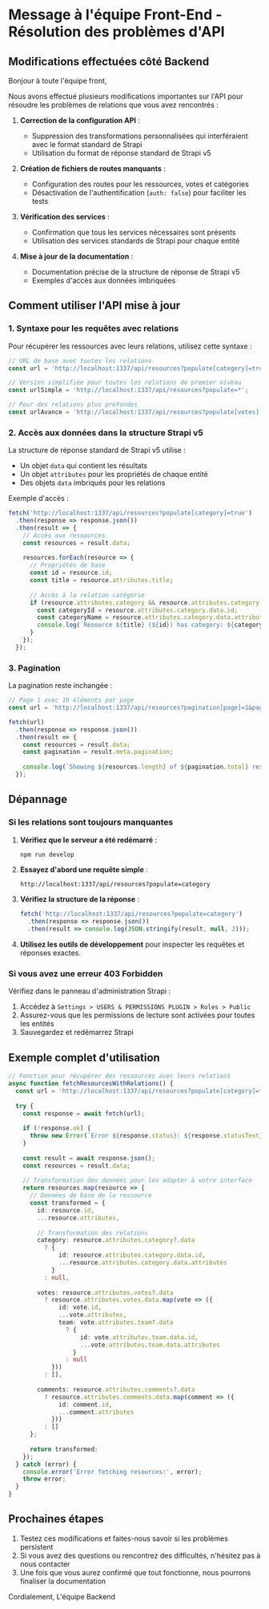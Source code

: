 # Message à l'équipe Front-End - Résolution des problèmes d'API

## Modifications effectuées côté Backend

Bonjour à toute l'équipe front,

Nous avons effectué plusieurs modifications importantes sur l'API pour résoudre les problèmes de relations que vous avez rencontrés :

1. **Correction de la configuration API** :
   - Suppression des transformations personnalisées qui interféraient avec le format standard de Strapi
   - Utilisation du format de réponse standard de Strapi v5

2. **Création de fichiers de routes manquants** :
   - Configuration des routes pour les ressources, votes et catégories
   - Désactivation de l'authentification (`auth: false`) pour faciliter les tests

3. **Vérification des services** :
   - Confirmation que tous les services nécessaires sont présents
   - Utilisation des services standards de Strapi pour chaque entité

4. **Mise à jour de la documentation** :
   - Documentation précise de la structure de réponse de Strapi v5
   - Exemples d'accès aux données imbriquées

## Comment utiliser l'API mise à jour

### 1. Syntaxe pour les requêtes avec relations

Pour récupérer les ressources avec leurs relations, utilisez cette syntaxe :

```typescript
// URL de base avec toutes les relations
const url = 'http://localhost:1337/api/resources?populate[category]=true&populate[votes][populate][team]=true&populate[votes][populate][user]=true&populate[comments]=true';

// Version simplifiée pour toutes les relations de premier niveau
const urlSimple = 'http://localhost:1337/api/resources?populate=*';

// Pour des relations plus profondes
const urlAvance = 'http://localhost:1337/api/resources?populate[votes][populate][team][populate][users]=true';
```

### 2. Accès aux données dans la structure Strapi v5

La structure de réponse standard de Strapi v5 utilise :
- Un objet `data` qui contient les résultats
- Un objet `attributes` pour les propriétés de chaque entité
- Des objets `data` imbriqués pour les relations

Exemple d'accès :

```typescript
fetch('http://localhost:1337/api/resources?populate[category]=true')
  .then(response => response.json())
  .then(result => {
    // Accès aux ressources
    const resources = result.data;
    
    resources.forEach(resource => {
      // Propriétés de base
      const id = resource.id;
      const title = resource.attributes.title;
      
      // Accès à la relation catégorie
      if (resource.attributes.category && resource.attributes.category.data) {
        const categoryId = resource.attributes.category.data.id;
        const categoryName = resource.attributes.category.data.attributes.name;
        console.log(`Resource ${title} (${id}) has category: ${categoryName} (${categoryId})`);
      }
    });
  });
```

### 3. Pagination

La pagination reste inchangée :

```typescript
// Page 1 avec 10 éléments par page
const url = 'http://localhost:1337/api/resources?pagination[page]=1&pagination[pageSize]=10&populate=*';

fetch(url)
  .then(response => response.json())
  .then(result => {
    const resources = result.data;
    const pagination = result.meta.pagination;
    
    console.log(`Showing ${resources.length} of ${pagination.total} resources (page ${pagination.page}/${pagination.pageCount})`);
  });
```

## Dépannage

### Si les relations sont toujours manquantes

1. **Vérifiez que le serveur a été redémarré** :
   ```bash
   npm run develop
   ```

2. **Essayez d'abord une requête simple** :
   ```
   http://localhost:1337/api/resources?populate=category
   ```

3. **Vérifiez la structure de la réponse** :
   ```javascript
   fetch('http://localhost:1337/api/resources?populate=category')
     .then(response => response.json())
     .then(result => console.log(JSON.stringify(result, null, 2)));
   ```

4. **Utilisez les outils de développement** pour inspecter les requêtes et réponses exactes.

### Si vous avez une erreur 403 Forbidden

Vérifiez dans le panneau d'administration Strapi :
1. Accédez à `Settings > USERS & PERMISSIONS PLUGIN > Roles > Public`
2. Assurez-vous que les permissions de lecture sont activées pour toutes les entités
3. Sauvegardez et redémarrez Strapi

## Exemple complet d'utilisation

```typescript
// Fonction pour récupérer des ressources avec leurs relations
async function fetchResourcesWithRelations() {
  const url = 'http://localhost:1337/api/resources?populate[category]=true&populate[votes][populate][team]=true&populate[comments]=true';
  
  try {
    const response = await fetch(url);
    
    if (!response.ok) {
      throw new Error(`Error ${response.status}: ${response.statusText}`);
    }
    
    const result = await response.json();
    const resources = result.data;
    
    // Transformation des données pour les adapter à votre interface
    return resources.map(resource => {
      // Données de base de la ressource
      const transformed = {
        id: resource.id,
        ...resource.attributes,
        
        // Transformation des relations
        category: resource.attributes.category?.data 
          ? {
              id: resource.attributes.category.data.id,
              ...resource.attributes.category.data.attributes
            }
          : null,
          
        votes: resource.attributes.votes?.data 
          ? resource.attributes.votes.data.map(vote => ({
              id: vote.id,
              ...vote.attributes,
              team: vote.attributes.team?.data 
                ? {
                    id: vote.attributes.team.data.id,
                    ...vote.attributes.team.data.attributes
                  }
                : null
            }))
          : [],
          
        comments: resource.attributes.comments?.data 
          ? resource.attributes.comments.data.map(comment => ({
              id: comment.id,
              ...comment.attributes
            }))
          : []
      };
      
      return transformed;
    });
  } catch (error) {
    console.error('Error fetching resources:', error);
    throw error;
  }
}
```

## Prochaines étapes

1. Testez ces modifications et faites-nous savoir si les problèmes persistent
2. Si vous avez des questions ou rencontrez des difficultés, n'hésitez pas à nous contacter
3. Une fois que vous aurez confirmé que tout fonctionne, nous pourrons finaliser la documentation

Cordialement,
L'équipe Backend 